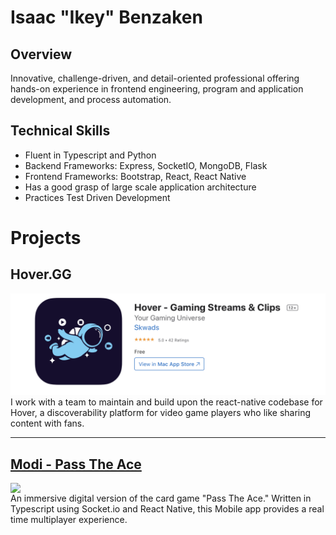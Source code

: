 # Isaac "Ikey" Benzaken

## Overview

Innovative, challenge-driven, and detail-oriented professional offering hands-on experience in frontend engineering, program and application development, and process automation.

## Technical Skills

- Fluent in Typescript and Python
- Backend Frameworks: Express, SocketIO, MongoDB, Flask
- Frontend Frameworks: Bootstrap, React, React Native
- Has a good grasp of large scale application architecture
- Practices Test Driven Development

# Projects

## Hover.GG

![Hover.GG App screen shot](./HoverSS.png)
I work with a team to maintain and build upon the react-native codebase for Hover, a discoverability platform for video game players who like sharing content with fans.

---

## [Modi - Pass The Ace](https://github.com/ModiApp)

<img src="https://www.figma.com/file/EnED3jSlazQCPhjeQwZmNh/thumbnail?ver=thumbnails/a349834b-b248-4f56-a1c7-6202985a7e40" style="display:block;margin: auto auto;">
An immersive digital version of the card game "Pass The Ace." Written in Typescript using Socket.io and React Native, this Mobile app provides a real time multiplayer experience.
